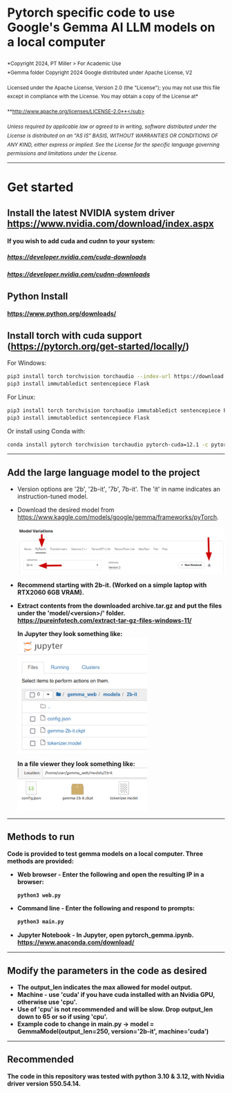 # Pytorch specific code to use Google's Gemma AI LLM models on a local computer  
  
<sub>*Copyright 2024, PT Miller > For Academic Use  
*Gemma folder Copyright 2024 Google distributed under Apache License, V2</sub> 

<sub>Licensed under the Apache License, Version 2.0 (the "License");
you may not use this file except in compliance with the License.
You may obtain a copy of the License at*</sub>

<sub>**http://www.apache.org/licenses/LICENSE-2.0**</sub>

<sub>*Unless required by applicable law or agreed to in writing, software
distributed under the License is distributed on an "AS IS" BASIS,
WITHOUT WARRANTIES OR CONDITIONS OF ANY KIND, either express or implied.
See the License for the specific language governing permissions and
limitations under the License.*</sub>
  
***
# Get started
## Install the latest NVIDIA system driver https://www.nvidia.com/download/index.aspx
#### If you wish to add cuda and cudnn to your system:
##### https://developer.nvidia.com/cuda-downloads
##### https://developer.nvidia.com/cudnn-downloads

## Python Install
#### https://www.python.org/downloads/  
  
## Install torch with cuda support (https://pytorch.org/get-started/locally/)
For Windows: 
   ```bash
   pip3 install torch torchvision torchaudio --index-url https://download.pytorch.org/whl/cu121
   pip3 install immutabledict sentencepiece Flask
   ```
  
For Linux: 
   ```bash
   pip3 install torch torchvision torchaudio immutabledict sentencepiece Flask
   pip3 install immutabledict sentencepiece Flask
   ```
  
Or install using Conda with: 
   ```bash
   conda install pytorch torchvision torchaudio pytorch-cuda=12.1 -c pytorch -c nvidia
   ```
  
*** 
## Add the large language model to the project
+ Version options are '2b', '2b-it', '7b', 7b-it'. The 'it' in name indicates an instruction-tuned model.   
+ Download the desired model from https://www.kaggle.com/models/google/gemma/frameworks/pyTorch.
  
  <img src="models/model_download.png" alt="file download" width="600">
  
+ <b>Recommend starting with 2b-it<b>. (Worked on a simple laptop with RTX2060 6GB VRAM).  
+ Extract contents from the downloaded archive.tar.gz and put the files under the 'model/\<version\>/' folder.  
  https://pureinfotech.com/extract-tar-gz-files-windows-11/

  In Jupyter they look something like:  
  <img src="models/2b_it_pic.png" alt="file view" width="300">  

  In a file viewer they look something like:  
  <img src="models/files.png" alt="file view" width="300">  
  
***
## Methods to run
Code is provided to test gemma models on a local computer. Three methods are provided:

+ Web browser - Enter the following and open the resulting IP in a browser:
   ```bash
   python3 web.py
   ```
+ Command line - Enter the following and respond to prompts:
   ```bash
   python3 main.py
   ```
+ Jupyter Notebook - In Jupyter, open pytorch_gemma.ipynb. https://www.anaconda.com/download/
  
   
*** 
## Modify the parameters in the code as desired
+ The output_len indicates the max allowed for model output. 
+ Machine - use 'cuda' if you have cuda installed with an Nvidia GPU, otherwise use 'cpu'.
+ Use of 'cpu' is not recommended and will be slow. Drop output_len down to 65 or so if using 'cpu'.
+ Example code to change in main.py -> model = GemmaModel(output_len=250, version='2b-it', machine='cuda')
  
***
## Recommended
The code in this repository was tested with python 3.10 & 3.12, with Nvidia driver version 550.54.14.

  

